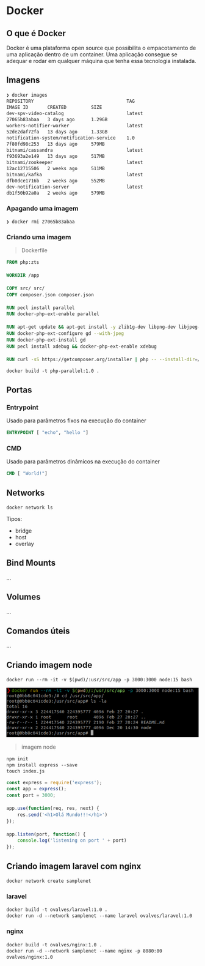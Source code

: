 # Docker

## O que é Docker

Docker é uma plataforma open source que possibilita o empacotamento de uma aplicação dentro de um container. Uma aplicação consegue se adequar e rodar em qualquer máquina que tenha essa tecnologia instalada.

## Imagens
```
❯ docker images
REPOSITORY                                  TAG                   IMAGE ID       CREATED         SIZE
dev-spv-video-catalog                       latest                27065b83abaa   3 days ago      1.29GB
workers-notifier-worker                     latest                52de2daf72fa   13 days ago     1.33GB
notification-system/notification-service    1.0                   7f80fd98c253   13 days ago     579MB
bitnami/cassandra                           latest                f93693a2e149   13 days ago     517MB
bitnami/zookeeper                           latest                12ac12715506   2 weeks ago     511MB
bitnami/kafka                               latest                dfb0dce1716b   2 weeks ago     552MB
dev-notification-server                     latest                db1f50b92a0a   2 weeks ago     579MB
```

### Apagando uma imagem
```
❯ docker rmi 27065b83abaa
```

### Criando uma imagem
> Dockerfile
```Dockerfile
FROM php:zts

WORKDIR /app

COPY src/ src/
COPY composer.json composer.json

RUN pecl install parallel
RUN docker-php-ext-enable parallel

RUN apt-get update && apt-get install -y zlib1g-dev libpng-dev libjpeg-dev
RUN docker-php-ext-configure gd --with-jpeg
RUN docker-php-ext-install gd
RUN pecl install xdebug && docker-php-ext-enable xdebug

RUN curl -sS https://getcomposer.org/installer | php -- --install-dir=/usr/local/bin --filename=composer
```

```
docker build -t php-parallel:1.0 .
```

## Portas
### Entrypoint
Usado para parâmetros fixos na execução do container

```Dockerfile
ENTRYPOINT [ "echo", "hello "]
```
### CMD
Usado para parâmetros dinâmicos na execução do container

```Dockerfile
CMD [ "World!"]
```

## Networks
```
docker network ls
```

Tipos:
- bridge
- host
- overlay


## Bind Mounts
...

## Volumes
...

## Comandos úteis
...

## Criando imagem node
```
docker run --rm -it -v $(pwd)/:usr/src/app -p 3000:3000 node:15 bash
```

![](../_assets/node-docker.png "imagem node")
> imagem node

```
npm init
npm install express --save
touch index.js
```

```js
const express = require('express');
const app = express();
const port = 3000;

app.use(function(req, res, next) {
    res.send('<h1>Olá Mundo!!!</h1>')
});

app.listen(port, function() {
    console.log('listening on port ' + port)
});
```

## Criando imagem laravel com nginx

```
docker network create samplenet
```

### laravel
```
docker build -t ovalves/laravel:1.0 .
docker run -d --network samplenet --name laravel ovalves/laravel:1.0
```
### nginx
```
docker build -t ovalves/nginx:1.0 .
docker run -d --network samplenet --name nginx -p 8080:80 ovalves/nginx:1.0
```
